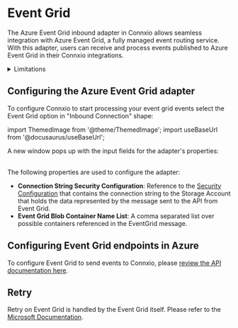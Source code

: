 # Event Grid

The Azure Event Grid inbound adapter in Connxio allows seamless integration with Azure Event Grid, a fully managed event routing service. With this adapter, users can receive and process events published to Azure Event Grid in their Connxio integrations.

<details>
<summary>Limitations</summary>
<p>
At this point in time we only support the Blob Storage for Event Grid. Adding new options is possible, please contact us if you need other options.
<br />
<br />
If you're integration experiences peak traffic of several thousand messages per second, we recommend using a <a href="/integrations/adapters/inbound/service-bus">queue system</a> instead.
</p>
</details>


## Configuring the Azure Event Grid adapter

To configure Connxio to start processing your event grid events select the Event Grid option in "Inbound Connection" shape:

import ThemedImage from '@theme/ThemedImage';
import useBaseUrl from '@docusaurus/useBaseUrl';

<div style={{maxWidth: '400px'}}>
  <ThemedImage
    alt="Configuring inbound connection"
    sources={{
      light: useBaseUrl('/img/docs/inbound-connection-light.webp'),
      dark: useBaseUrl('/img/docs/inbound-connection-dark.webp#dark-only'),
    }}
  />
</div>

A new window pops up with the input fields for the adapter's properties:
<div style={{maxWidth: '400px'}}>
  <ThemedImage
    alt="properties"
    sources={{
      light: useBaseUrl('/img/docs/eventgrid-properties-light.webp'),
      dark: useBaseUrl('/img/docs/eventgrid-properties-dark.webp#dark-only'),
    }}
  />
</div>

<br />
The following properties are used to configure the adapter:

- **Connection String Security Configuration**: Reference to the [Security Configuration](/connxio-portal/security-configurations) that contains the connection string to the Storage Account that holds the data represented by the message sent to the API from Event Grid.
- **Event Grid Blob Container Name List**: A comma separated list over possible containers referenced in the EventGrid message.

## Configuring Event Grid endpoints in Azure

To configure Event Grid to send events to Connxio, please [review the API documentation here](/reference/post-api-v-2-messages-integration-id-eventgrid).

## Retry

Retry on Event Grid is handled by the Event Grid itself. Please refer to the [Microsoft Documentation](https://docs.microsoft.com/en-us/azure/event-grid/delivery-and-retry).

